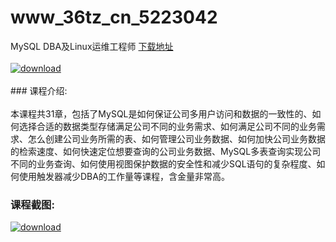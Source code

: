 # www_36tz_cn_5223042
MySQL DBA及Linux运维工程师
[下载地址](http://www.36tz.cn/article/5223042 "下载地址")
<br/></br>[![download](http://36tz.cn/muke_img/2022_03_1-3-300x177.png "下载地址")](http://www.36tz.cn/article/5223042 "下载地址")
<br/></br>### 课程介绍:<br/></br>本课程共31章，包括了MySQL是如何保证公司多用户访问和数据的一致性的、如何选择合适的数据类型存储满足公司不同的业务需求、如何满足公司不同的业务需求、怎么创建公司业务所需的表、如何管理公司业务数据、如何加快公司业务数据的检索速度、如何快速定位想要查询的公司业务数据、MySQL多表查询实现公司不同的业务查询、如何使用视图保护数据的安全性和减少SQL语句的复杂程度、如何使用触发器减少DBA的工作量等课程，含金量非常高。

### 课程截图:
[![download](http://36tz.cn/muke_img/2022_03_2-2.png "下载地址")](http://www.36tz.cn/article/5223042 "下载地址")

